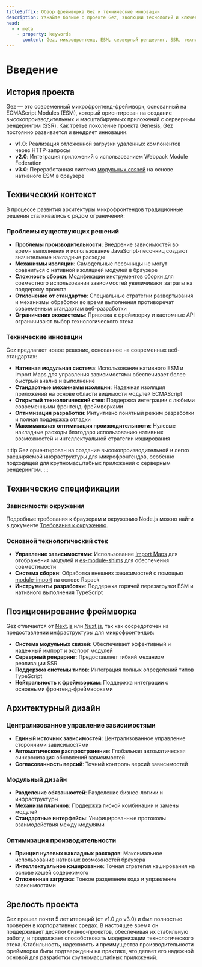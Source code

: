 ```yaml
---
titleSuffix: Обзор фреймворка Gez и технические инновации
description: Узнайте больше о проекте Gez, эволюции технологий и ключевых преимуществах этого микрофронтенд-фреймворка, основанного на ESM, и изучите современные решения для серверного рендеринга (SSR).
head:
  - - meta
    - property: keywords
      content: Gez, микрофронтенд, ESM, серверный рендеринг, SSR, технические инновации, Module Federation
---
```


# Введение

## История проекта
Gez — это современный микрофронтенд-фреймворк, основанный на ECMAScript Modules (ESM), который ориентирован на создание высокопроизводительных и масштабируемых приложений с серверным рендерингом (SSR). Как третье поколение проекта Genesis, Gez постоянно развивается и внедряет инновации:

- **v1.0**: Реализация отложенной загрузки удаленных компонентов через HTTP-запросы
- **v2.0**: Интеграция приложений с использованием Webpack Module Federation
- **v3.0**: Переработанная система [модульных связей](/guide/essentials/module-link) на основе нативного ESM в браузере

## Технический контекст
В процессе развития архитектуры микрофронтендов традиционные решения сталкивались с рядом ограничений:

### Проблемы существующих решений
- **Проблемы производительности**: Внедрение зависимостей во время выполнения и использование JavaScript-песочниц создают значительные накладные расходы
- **Механизмы изоляции**: Самодельные песочницы не могут сравниться с нативной изоляцией модулей в браузере
- **Сложность сборки**: Модификации инструментов сборки для совместного использования зависимостей увеличивают затраты на поддержку проекта
- **Отклонение от стандартов**: Специальные стратегии развертывания и механизмы обработки во время выполнения противоречат современным стандартам веб-разработки
- **Ограничения экосистемы**: Привязка к фреймворку и кастомные API ограничивают выбор технологического стека

### Технические инновации
Gez предлагает новое решение, основанное на современных веб-стандартах:

- **Нативная модульная система**: Использование нативного ESM и Import Maps для управления зависимостями обеспечивает более быстрый анализ и выполнение
- **Стандартные механизмы изоляции**: Надежная изоляция приложений на основе области видимости модулей ECMAScript
- **Открытый технологический стек**: Поддержка интеграции с любыми современными фронтенд-фреймворками
- **Оптимизация разработки**: Интуитивно понятный режим разработки и полная поддержка отладки
- **Максимальная оптимизация производительности**: Нулевые накладные расходы благодаря использованию нативных возможностей и интеллектуальной стратегии кэширования

:::tip
Gez ориентирован на создание высокопроизводительной и легко расширяемой инфраструктуры для микрофронтендов, особенно подходящей для крупномасштабных приложений с серверным рендерингом.
:::

## Технические спецификации

### Зависимости окружения
Подробные требования к браузерам и окружению Node.js можно найти в документе [Требования к окружению](/guide/start/environment).

### Основной технологический стек
- **Управление зависимостями**: Использование [Import Maps](https://caniuse.com/?search=import%20map) для отображения модулей и [es-module-shims](https://github.com/guybedford/es-module-shims) для обеспечения совместимости
- **Система сборки**: Обработка внешних зависимостей с помощью [module-import](https://rspack.dev/config/externals#externalstypemodule-import) на основе Rspack
- **Инструменты разработки**: Поддержка горячей перезагрузки ESM и нативного выполнения TypeScript

## Позиционирование фреймворка
Gez отличается от [Next.js](https://nextjs.org) или [Nuxt.js](https://nuxt.com/), так как сосредоточен на предоставлении инфраструктуры для микрофронтендов:

- **Система модульных связей**: Обеспечивает эффективный и надежный импорт и экспорт модулей
- **Серверный рендеринг**: Предоставляет гибкий механизм реализации SSR
- **Поддержка системы типов**: Интеграция полных определений типов TypeScript
- **Нейтральность к фреймворкам**: Поддержка интеграции с основными фронтенд-фреймворками

## Архитектурный дизайн

### Централизованное управление зависимостями
- **Единый источник зависимостей**: Централизованное управление сторонними зависимостями
- **Автоматическое распространение**: Глобальная автоматическая синхронизация обновлений зависимостей
- **Согласованность версий**: Точный контроль версий зависимостей

### Модульный дизайн
- **Разделение обязанностей**: Разделение бизнес-логики и инфраструктуры
- **Механизм плагинов**: Поддержка гибкой комбинации и замены модулей
- **Стандартные интерфейсы**: Унифицированные протоколы взаимодействия между модулями

### Оптимизация производительности
- **Принцип нулевых накладных расходов**: Максимальное использование нативных возможностей браузера
- **Интеллектуальное кэширование**: Точная стратегия кэширования на основе хэшей содержимого
- **Отложенная загрузка**: Тонкое разделение кода и управление зависимостями

## Зрелость проекта
Gez прошел почти 5 лет итераций (от v1.0 до v3.0) и был полностью проверен в корпоративных средах. В настоящее время он поддерживает десятки бизнес-проектов, обеспечивая их стабильную работу, и продолжает способствовать модернизации технологического стека. Стабильность, надежность и преимущества производительности фреймворка были подтверждены на практике, что делает его надежной основой для разработки крупномасштабных приложений.